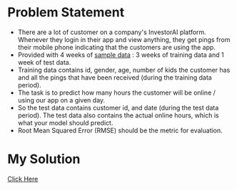 # Problem Statement

* There are a lot of customer on a company's InvestorAI platform. Whenever they login in their app and view anything, they get pings from their mobile phone indicating that the customers are using the app. 
* Provided with 4 weeks of [sample data](https://github.com/AparGarg99/App_Usage_Prediction/tree/master/data) : 3 weeks of training data and 1 week of test data. 
* Training data contains id, gender, age, number of kids the customer has and all the pings that have been received (during the training data period). 
* The task is to predict how many hours the customer will be online / using our app on a given day. 
* So the test data contains customer id, and date (during the test data period). The test data also contains the actual online hours, which is what your model should predict.
* Root Mean Squared Error (RMSE) should be the metric for evaluation.

# My Solution
[Click Here](https://github.com/AparGarg99/App_Usage_Prediction/blob/main/Solution.pdf)
